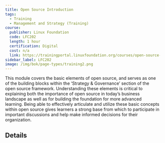```yaml
---
title: Open Source Introduction
tags: 
  - Training
  - Management and Strategy (Training)
course:
  publisher: Linux Foundation
  code: LFC202
  length: 1 hour
  certification: Digital
  cost: n/a
  link: https://trainingportal.linuxfoundation.org/courses/open-source-introduction-lfc202
sidebar_label: LFC202
image: /img/bok/page-types/training2.png
---
```


This module covers the basic elements of open source, and serves as one of the building blocks within the ‘Strategy & Governance’ section of the open source framework. Understanding these elements is critical to explaining both the importance of open source in today’s business landscape as well as for building the foundation for more advanced learning. Being able to effectively articulate and utilize these basic concepts within open source gives learners a strong base from which to participate in important discussions and help make informed decisions for their organization.

## Details

<CourseDetails course={frontMatter.course}/>
